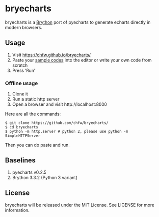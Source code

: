# bryecharts

bryecharts is a [Brython](https://github.com/brython-dev/brython) port of pyecharts to generate echarts directly in modern browsers.

## Usage

1. Visit https://chfw.github.io/bryecharts/
1. Paste your [sample codes](https://github.com/chenjiandongx/pyecharts/blob/master/docs/zh-cn/documentation.md) into the editor or write your own code from scratch
1. Press 'Run'


### Offline usage

1. Clone it
1. Run a static http server
1. Open a browser and visit http://localhost:8000

Here are all the commands:

```
$ git clone https://github.com/chfw/bryecharts/
$ cd bryecharts
$ python -m http.server # python 2, please use python -m SimpleHTTPServer
```

Then you can do paste and run.

## Baselines


1. pyecharts v0.2.5
1. Brython 3.3.2 (Python 3 variant)

## License

bryecharts will be released under the MIT License. See LICENSE for more information.

